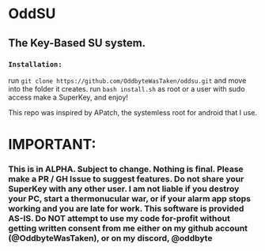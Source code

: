 # OddSU
## The Key-Based SU system.
### `Installation:`
run `git clone https://github.com/OddbyteWasTaken/oddsu.git` and move into the folder it creates.
run `bash install.sh` as root or a user with sudo access
make a SuperKey, and enjoy!

This repo was inspired by APatch, the systemless root for android that I use.


# IMPORTANT:
### This is in ALPHA. Subject to change. Nothing is final. Please make a PR / GH Issue to suggest features. Do not share your SuperKey with any other user. I am not liable if you destroy your PC, start a thermonucular war, or if your alarm app stops working and you are late for work. This software is provided AS-IS. Do NOT attempt to use my code for-profit without getting written consent from me either on my github account (@OddbyteWasTaken), or on my discord, @oddbyte
